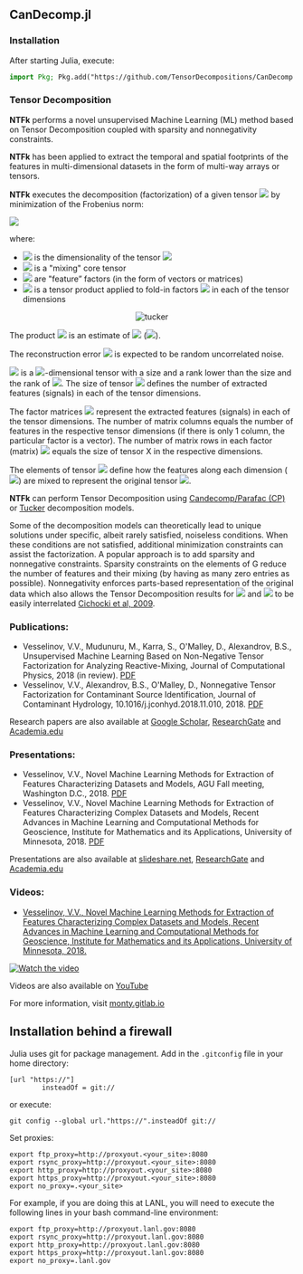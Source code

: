 ## CanDecomp.jl ##

### Installation

After starting Julia, execute:

```julia
import Pkg; Pkg.add("https://github.com/TensorDecompositions/CanDecomp.jl.git")
```

### Tensor Decomposition

**NTFk** performs a novel unsupervised Machine Learning (ML) method based on Tensor Decomposition coupled with sparsity and nonnegativity constraints.

**NTFk** has been applied to extract the temporal and spatial footprints of the features in multi-dimensional datasets in the form of multi-way arrays or tensors.

**NTFk** executes the decomposition (factorization) of a given tensor <img src="https://latex.codecogs.com/svg.latex?\Large&space;X" /> by minimization of the Frobenius norm:

<img src="https://latex.codecogs.com/svg.latex?\Large&space;\frac{1}{2}%7C%7C%20X-G\otimes_1A_1\otimes_2A_2\ldots\otimes_nA_n%7C%7C_F^2" />

<!-- X-G\otimes_1 A_1\otimes_2A_2\dots\otimes_nA_n_F^2 -->

where:

* <img src="https://latex.codecogs.com/svg.latex?\Large&space;n" /> is the dimensionality of the tensor <img src="https://latex.codecogs.com/svg.latex?\Large&space;X" />
* <img src="https://latex.codecogs.com/svg.latex?\Large&space;G" /> is a "mixing" core tensor
* <img src="https://latex.codecogs.com/svg.latex?\Large&space;A_1,A_2,\ldots,A_n" /> are "feature” factors (in the form of vectors or matrices)
* <img src="https://latex.codecogs.com/svg.latex?\Large&space;\otimes" /> is a tensor product applied to fold-in factors <img src="https://latex.codecogs.com/svg.latex?\Large&space;A_1,A_2,\ldots,A_n" />  in each of the tensor dimensions

<div style="text-align: center">
    <img src="figures/tucker-paper.png" alt="tucker" width=auto/>
</div>

The product <img src="https://latex.codecogs.com/svg.latex?\Large&space;G\otimes_1A_1\otimes_2A_2\ldots\otimes_nA_n" /> is an estimate of <img src="https://latex.codecogs.com/svg.latex?\Large&space;X" /> (<img src="https://latex.codecogs.com/svg.latex?\Large&space;X_{est}" />).

The reconstruction error <img src="https://latex.codecogs.com/svg.latex?\Large&space;X-X_{est}" /> is expected to be random uncorrelated noise.

<img src="https://latex.codecogs.com/svg.latex?\Large&space;G" /> is a <img src="https://latex.codecogs.com/svg.latex?\Large&space;n" />-dimensional tensor with a size and a rank lower than the size and the rank of <img src="https://latex.codecogs.com/svg.latex?\Large&space;X" />.
The size of tensor <img src="https://latex.codecogs.com/svg.latex?\Large&space;G" /> defines the number of extracted features (signals) in each of the tensor dimensions.

The factor matrices <img src="https://latex.codecogs.com/svg.latex?\Large&space;A_1,A_2,\ldots,A_n" /> represent the extracted features (signals) in each of the tensor dimensions.
The number of matrix columns equals the number of features in the respective tensor dimensions (if there is only 1 column, the particular factor is a vector).
The number of matrix rows in each factor (matrix) <img src="https://latex.codecogs.com/svg.latex?\Large&space;A_i" /> equals the size of tensor X in the respective dimensions.

The elements of tensor <img src="https://latex.codecogs.com/svg.latex?\Large&space;G" /> define how the features along each dimension (<img src="https://latex.codecogs.com/svg.latex?\Large&space;A_1,A_2,\ldots,A_n" />) are mixed to represent the original tensor <img src="https://latex.codecogs.com/svg.latex?\Large&space;X" />.

**NTFk** can perform Tensor Decomposition using [Candecomp/Parafac (CP)](https://en.wikipedia.org/wiki/Tensor_rank_decomposition) or [Tucker](https://en.wikipedia.org/wiki/Tucker_decomposition) decomposition models.

Some of the decomposition models can theoretically lead to unique solutions under specific, albeit rarely satisfied, noiseless conditions.
When these conditions are not satisfied, additional minimization constraints can assist the factorization.
A popular approach is to add sparsity and nonnegative constraints.
Sparsity constraints on the elements of G reduce the number of features and their mixing (by having as many zero entries as possible).
Nonnegativity enforces parts-based representation of the original data which also allows the Tensor Decomposition results for <img src="https://latex.codecogs.com/svg.latex?\Large&space;G" /> and <img src="https://latex.codecogs.com/svg.latex?\Large&space;A_1,A_2,\ldots,A_n" /> to be easily interrelated [Cichocki et al, 2009](https://books.google.com/books?hl=en&lr=&id=KaxssMiWgswC&oi=fnd&pg=PR5&ots=Lta2adM6LV&sig=jNPDxjKlON1U3l46tZAYH92mvAE#v=onepage&q&f=false).

### Publications:

- Vesselinov, V.V., Mudunuru, M., Karra, S., O'Malley, D., Alexandrov, B.S., Unsupervised Machine Learning Based on Non-Negative Tensor Factorization for Analyzing Reactive-Mixing, Journal of Computational Physics, 2018 (in review). [PDF](http://monty.gitlab.io/papers/Vesselinov%20et%20al%202018%20Unsupervised%20Machine%20Learning%20Based%20on%20Non-Negative%20Tensor%20Factorization%20for%20Analyzing%20Reactive-Mixing.pdf)
- Vesselinov, V.V., Alexandrov, B.S., O'Malley, D., Nonnegative Tensor Factorization for Contaminant Source Identification, Journal of Contaminant Hydrology, 10.1016/j.jconhyd.2018.11.010, 2018. [PDF](http://monty.gitlab.io/papers/Vesselinov%20et%20al%202018%20Nonnegative%20Tensor%20Factorization%20for%20Contaminant%20Source%20Identification.pdf)

Research papers are also available at [Google Scholar](http://scholar.google.com/citations?user=sIFHVvwAAAAJ&hl=en), [ResearchGate](https://www.researchgate.net/profile/Velimir_Vesselinov) and [Academia.edu](https://lanl.academia.edu/monty)

### Presentations:

- Vesselinov, V.V., Novel Machine Learning Methods for Extraction of Features Characterizing Datasets and Models, AGU Fall meeting, Washington D.C., 2018. [PDF](http://monty.gitlab.io/presentations/Vesselinov%202018%20Novel%20Machine%20Learning%20Methods%20for%20Extraction%20of%20Features%20Characterizing%20Datasets%20and%20Models%20LA-UR-18-31366.pdf)
- Vesselinov, V.V., Novel Machine Learning Methods for Extraction of Features Characterizing Complex Datasets and Models, Recent Advances in Machine Learning and Computational Methods for Geoscience, Institute for Mathematics and its Applications, University of Minnesota, 2018. [PDF](http://monty.gitlab.io/presentations/Vesselinov%202018%20Novel%20Machine%20Learning%20Methods%20for%20Extraction%20of%20Features%20Characterizing%20Complex%20Datasets%20and%20Models%20LA-UR-18-30987.pdf)

Presentations are also available at [slideshare.net](https://www.slideshare.net/VelimirmontyVesselin), [ResearchGate](https://www.researchgate.net/profile/Velimir_Vesselinov) and [Academia.edu](https://lanl.academia.edu/monty)

### Videos:

- [Vesselinov, V.V., Novel Machine Learning Methods for Extraction of Features Characterizing Complex Datasets and Models, Recent Advances in Machine Learning and Computational Methods for Geoscience, Institute for Mathematics and its Applications, University of Minnesota, 2018.](https://youtu.be/xPOkeLMJywE)

[![Watch the video](images/nma.png)](https://www.youtube.com/embed/xPOkeLMJywE)

Videos are also available on [YouTube](href=https://www.youtube.com/watch?v=xPOkeLMJywE&list=PLpVcrIWNlP22LfyIu5MSZ7WHp7q0MNjsj)

For more information, visit [monty.gitlab.io](http://monty.gitlab.io)

Installation behind a firewall
------------------------------

Julia uses git for package management. Add in the `.gitconfig` file in your home directory:

```
[url "https://"]
        insteadOf = git://
```

or execute:

```
git config --global url."https://".insteadOf git://
```

Set proxies:

```
export ftp_proxy=http://proxyout.<your_site>:8080
export rsync_proxy=http://proxyout.<your_site>:8080
export http_proxy=http://proxyout.<your_site>:8080
export https_proxy=http://proxyout.<your_site>:8080
export no_proxy=.<your_site>
```

For example, if you are doing this at LANL, you will need to execute the
following lines in your bash command-line environment:

```
export ftp_proxy=http://proxyout.lanl.gov:8080
export rsync_proxy=http://proxyout.lanl.gov:8080
export http_proxy=http://proxyout.lanl.gov:8080
export https_proxy=http://proxyout.lanl.gov:8080
export no_proxy=.lanl.gov
```



